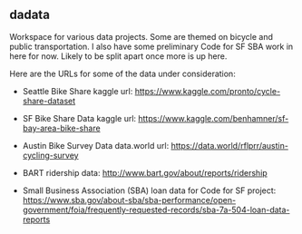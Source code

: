 ## dadata

Workspace for various data projects. Some are themed on bicycle and public transportation. I also have some preliminary Code for SF SBA work in here for now. Likely to be split apart once more is up here.

Here are the URLs for some of the data under consideration: 

-  Seattle Bike Share kaggle url: https://www.kaggle.com/pronto/cycle-share-dataset 

-  SF Bike Share Data kaggle url: https://www.kaggle.com/benhamner/sf-bay-area-bike-share 

-  Austin Bike Survey Data data.world url: https://data.world/rflprr/austin-cycling-survey

-  BART ridership data: http://www.bart.gov/about/reports/ridership

-  Small Business Association (SBA) loan data for Code for SF project: https://www.sba.gov/about-sba/sba-performance/open-government/foia/frequently-requested-records/sba-7a-504-loan-data-reports
  
